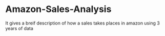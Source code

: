 # Amazon-Sales-Analysis
It gives a breif description of how a sales takes places in amazon using 3 years of data
